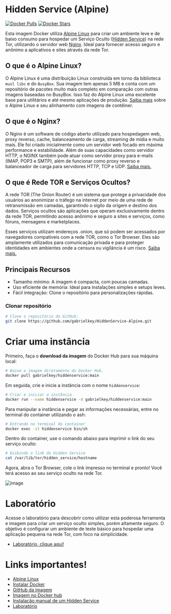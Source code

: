 # Hidden Service (Alpine)

<!-- [![Docker Automated build](https://img.shields.io/docker/automated/gabrielkey/hiddenservice?style=for-the-badge&logo=docker)](https://hub.docker.com/r/gabrielkey/hiddenservice) -->
[![Docker Pulls](https://img.shields.io/docker/pulls/gabrielkey/hiddenservice?style=for-the-badge&logo=docker)](https://hub.docker.com/r/gabrielkey/HiddenService-Alpine/)
[![Docker Stars](https://img.shields.io/docker/stars/gabrielkey/hiddenservice?style=for-the-badge&logo=docker)](https://hub.docker.com/r/gabrielkey/HiddenService-Alpine/)

Esta imagem Docker utiliza [Alpine Linux](https://alpinelinux.org/) para criar um ambiente leve e de baixo consumo para hospedar um Serviço Oculto ([Hidden Service](https://community.torproject.org/onion-services/setup/)) na rede Tor, utilizando o servidor web [Nginx](https://nginx.org/en/docs/). Ideal para fornecer acesso seguro e anônimo a aplicativos e sites através da rede Tor.

## O que é o Alpine Linux?

O Alpine Linux é uma distribuição Linux construída em torno da biblioteca `musl libc` e do `BusyBox`. Sua imagem tem apenas 5 MB e conta com um repositório de pacotes muito mais completo em comparação com outras imagens baseadas no BusyBox. Isso faz do Alpine Linux uma excelente base para utilitários e até mesmo aplicações de produção. [Saiba mais](https://alpinelinux.org/) sobre o Alpine Linux e seu alinhamento com imagens de contêiner.

## O que é o Nginx?

O Nginx é um software de código aberto utilizado para hospedagem web, proxy reverso, cache, balanceamento de carga, streaming de mídia e muito mais. Ele foi criado inicialmente como um servidor web focado em máxima performance e estabilidade. Além de suas capacidades como servidor HTTP, o NGINX também pode atuar como servidor proxy para e-mails (IMAP, POP3 e SMTP), além de funcionar como proxy reverso e balanceador de carga para servidores HTTP, TCP e UDP. [Saiba mais.](https://nginx.org/en/docs/)

## O que é Rede TOR e Serviços Ocultos?
A rede TOR (The Onion Router) é um sistema que protege a privacidade dos usuários ao anonimizar o tráfego na internet por meio de uma rede de retransmissão em camadas, garantindo o sigilo da origem e destino dos dados. Serviços ocultos são aplicações que operam exclusivamente dentro da rede TOR, permitindo acesso anônimo e seguro a sites e serviços, como fóruns, mensagens e marketplaces.

Esses serviços utilizam endereços .onion, que só podem ser acessados por navegadores compatíveis com a rede TOR, como o Tor Browser. Eles são amplamente utilizados para comunicação privada e para proteger identidades em ambientes onde a censura ou vigilância é um risco. [Saiba mais.](https://www.torproject.org/)

## Principais Recursos

- Tamanho mínimo: A imagem é compacta, com poucas camadas.
- Uso eficiente de memória: Ideal para instalações simples e setups leves.
- Fácil integração: Clone o repositório para personalizações rápidas.

### Clonar repositório
```bash
# Clone o repositório do GitHub:
git clone https://github.com/gabrielkey/HiddenService-Alpine.git
```

# Criar uma instância

Primeiro, faça o **download da imagem** do Docker Hub para sua máquina local:

```bash
# Baixe a imagem diretamente do Docker Hub.
docker pull gabrielkey/hiddenservice:main
```

Em seguida, crie e inicie a instância com o nome `hiddenservice`:

```bash
# Criar e iniciar a instância
docker run --name hiddenservice -d gabrielkey/hiddenservice:main
```

Para manipular a instância e pegar as informações necessárias, entre no terminal do container utilizando o ash:

```bash
# Entrando no terminal do container
docker exec -it hiddenservice bin/sh
```

Dentro do container, use o comando abaixo para imprimir o link do seu serviço oculto:

```bash
# Exibindo o link do Hidden Service
cat /var/lib/tor/hidden_service/hostname
```

Agora, abra o Tor Browser, cole o link impresso no terminal e pronto! Você terá acesso ao seu serviço oculto na rede Tor.

![image](https://github.com/user-attachments/assets/7193654f-c180-495f-a55e-900ebd395496)

# Laboratório
Acesse o laboratório para descobrir como utilizar esta poderosa ferramenta e imagem para criar um serviço oculto simples, porém altamente seguro. O objetivo é configurar um ambiente de teste básico para hospedar uma aplicação pequena na rede Tor, com foco na simplicidade.

- [Laboratório, clique aqui!](https://github.com/gabrielkey/Docker-Labs/tree/main/labs/HiddenService)

# Links importantes!
- [Alpine Linux](https://alpinelinux.org/)
- [Instalar Docker](https://docs.docker.com/engine/install/)
- [GitHub da imagem](https://github.com/gabrielkey/HiddenService-Alpine)
- [Imagem no Docker hub](https://hub.docker.com/repository/docker/gabrielkey/hiddenservice/general)
- [Instalação manual de um Hidden Service](https://community.torproject.org/onion-services/setup/)
- [Laboratório](https://github.com/gabrielkey/Docker-Labs/tree/main/labs/HiddenService)
